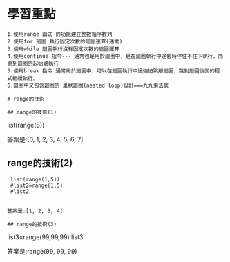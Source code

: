 # 學習重點
```
1.使用range 函式 的功能建立整數循序數列
2.使用for 廻圈 執行固定次數的廻圈運算(通常)
3.使用while 廻圈執行沒有固定次數的廻圈運算
4.使用continue 指令--- 通常也是用於廻圈中，是在廻圈執行中途暫時停住不往下執行，而跳到廻圈的起始處執行
5.使用break 指令 通常用於廻圈中，可以在廻圈執行中途強迫跳離廻圈，跳到廻圈後面的程式繼續執行。
6.廻圈中又包含廻圈的 巢狀廻圈(nested loop)設計===九九乘法表

# range的技術
 
## range的技術(1)
```
list(range(8))



答案是:[0, 1, 2, 3, 4, 5, 6, 7]

## range的技術(2)
```
 list(range(1,5))
 #list2=range(1,5)
 #list2


答案是:[1, 2, 3, 4]

## range的技術(3)
```
 list3=range(99,99,99)
 list3

 答案是:range(99, 99, 99)
